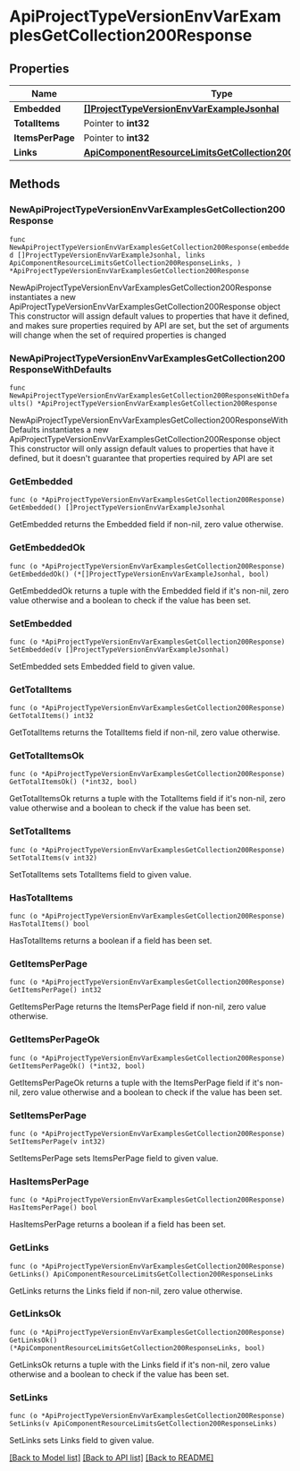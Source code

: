 # ApiProjectTypeVersionEnvVarExamplesGetCollection200Response

## Properties

Name | Type | Description | Notes
------------ | ------------- | ------------- | -------------
**Embedded** | [**[]ProjectTypeVersionEnvVarExampleJsonhal**](ProjectTypeVersionEnvVarExampleJsonhal.md) |  | 
**TotalItems** | Pointer to **int32** |  | [optional] 
**ItemsPerPage** | Pointer to **int32** |  | [optional] 
**Links** | [**ApiComponentResourceLimitsGetCollection200ResponseLinks**](ApiComponentResourceLimitsGetCollection200ResponseLinks.md) |  | 

## Methods

### NewApiProjectTypeVersionEnvVarExamplesGetCollection200Response

`func NewApiProjectTypeVersionEnvVarExamplesGetCollection200Response(embedded []ProjectTypeVersionEnvVarExampleJsonhal, links ApiComponentResourceLimitsGetCollection200ResponseLinks, ) *ApiProjectTypeVersionEnvVarExamplesGetCollection200Response`

NewApiProjectTypeVersionEnvVarExamplesGetCollection200Response instantiates a new ApiProjectTypeVersionEnvVarExamplesGetCollection200Response object
This constructor will assign default values to properties that have it defined,
and makes sure properties required by API are set, but the set of arguments
will change when the set of required properties is changed

### NewApiProjectTypeVersionEnvVarExamplesGetCollection200ResponseWithDefaults

`func NewApiProjectTypeVersionEnvVarExamplesGetCollection200ResponseWithDefaults() *ApiProjectTypeVersionEnvVarExamplesGetCollection200Response`

NewApiProjectTypeVersionEnvVarExamplesGetCollection200ResponseWithDefaults instantiates a new ApiProjectTypeVersionEnvVarExamplesGetCollection200Response object
This constructor will only assign default values to properties that have it defined,
but it doesn't guarantee that properties required by API are set

### GetEmbedded

`func (o *ApiProjectTypeVersionEnvVarExamplesGetCollection200Response) GetEmbedded() []ProjectTypeVersionEnvVarExampleJsonhal`

GetEmbedded returns the Embedded field if non-nil, zero value otherwise.

### GetEmbeddedOk

`func (o *ApiProjectTypeVersionEnvVarExamplesGetCollection200Response) GetEmbeddedOk() (*[]ProjectTypeVersionEnvVarExampleJsonhal, bool)`

GetEmbeddedOk returns a tuple with the Embedded field if it's non-nil, zero value otherwise
and a boolean to check if the value has been set.

### SetEmbedded

`func (o *ApiProjectTypeVersionEnvVarExamplesGetCollection200Response) SetEmbedded(v []ProjectTypeVersionEnvVarExampleJsonhal)`

SetEmbedded sets Embedded field to given value.


### GetTotalItems

`func (o *ApiProjectTypeVersionEnvVarExamplesGetCollection200Response) GetTotalItems() int32`

GetTotalItems returns the TotalItems field if non-nil, zero value otherwise.

### GetTotalItemsOk

`func (o *ApiProjectTypeVersionEnvVarExamplesGetCollection200Response) GetTotalItemsOk() (*int32, bool)`

GetTotalItemsOk returns a tuple with the TotalItems field if it's non-nil, zero value otherwise
and a boolean to check if the value has been set.

### SetTotalItems

`func (o *ApiProjectTypeVersionEnvVarExamplesGetCollection200Response) SetTotalItems(v int32)`

SetTotalItems sets TotalItems field to given value.

### HasTotalItems

`func (o *ApiProjectTypeVersionEnvVarExamplesGetCollection200Response) HasTotalItems() bool`

HasTotalItems returns a boolean if a field has been set.

### GetItemsPerPage

`func (o *ApiProjectTypeVersionEnvVarExamplesGetCollection200Response) GetItemsPerPage() int32`

GetItemsPerPage returns the ItemsPerPage field if non-nil, zero value otherwise.

### GetItemsPerPageOk

`func (o *ApiProjectTypeVersionEnvVarExamplesGetCollection200Response) GetItemsPerPageOk() (*int32, bool)`

GetItemsPerPageOk returns a tuple with the ItemsPerPage field if it's non-nil, zero value otherwise
and a boolean to check if the value has been set.

### SetItemsPerPage

`func (o *ApiProjectTypeVersionEnvVarExamplesGetCollection200Response) SetItemsPerPage(v int32)`

SetItemsPerPage sets ItemsPerPage field to given value.

### HasItemsPerPage

`func (o *ApiProjectTypeVersionEnvVarExamplesGetCollection200Response) HasItemsPerPage() bool`

HasItemsPerPage returns a boolean if a field has been set.

### GetLinks

`func (o *ApiProjectTypeVersionEnvVarExamplesGetCollection200Response) GetLinks() ApiComponentResourceLimitsGetCollection200ResponseLinks`

GetLinks returns the Links field if non-nil, zero value otherwise.

### GetLinksOk

`func (o *ApiProjectTypeVersionEnvVarExamplesGetCollection200Response) GetLinksOk() (*ApiComponentResourceLimitsGetCollection200ResponseLinks, bool)`

GetLinksOk returns a tuple with the Links field if it's non-nil, zero value otherwise
and a boolean to check if the value has been set.

### SetLinks

`func (o *ApiProjectTypeVersionEnvVarExamplesGetCollection200Response) SetLinks(v ApiComponentResourceLimitsGetCollection200ResponseLinks)`

SetLinks sets Links field to given value.



[[Back to Model list]](../README.md#documentation-for-models) [[Back to API list]](../README.md#documentation-for-api-endpoints) [[Back to README]](../README.md)


